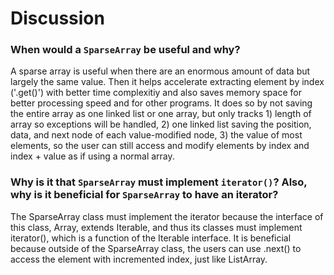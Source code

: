 # Discussion

### When would a `SparseArray` be useful and why?

A sparse array is useful when there are an enormous amount of data but largely the same value. 
Then it helps accelerate extracting element by index ('.get()') with better time complexitiy and
also saves memory space for better processing speed and for other programs. It does so by not saving
the entire array as one linked list or one array, but only tracks 1) length of array so exceptions will be handled, 2) one linked
list saving the position, data, and next node of each value-modified node, 3) the value 
of most elements, so the user can still access and modify elements by index and index + value as if
using a normal array.


### Why is it that `SparseArray` must implement `iterator()`? Also, why is it beneficial for `SparseArray` to have an iterator?
  
The SparseArray class must implement the iterator because the interface of this class, Array, extends Iterable, and thus its
classes must implement iterator(), which is a function of the Iterable interface. It is beneficial because outside of the SparseArray
class, the users can use .next() to access the element with incremented index, just like ListArray.